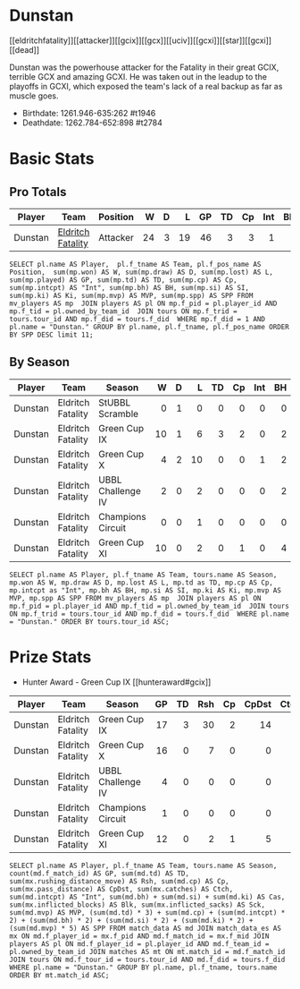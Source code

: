 # Dunstan

[[eldritchfatality]][[attacker]][[gcix]][[gcx]][[uciv]][[gcxi]][[star]][[gcxi]][[dead]]

Dunstan was the powerhouse attacker for the Fatality in their great GCIX, terrible GCX and amazing GCXI. He was taken out in the leadup to the playoffs in GCXI, which exposed the team's lack of a real backup as far as muscle goes.

* Birthdate: 1261.946-635:262 #t1946 
* Deathdate: 1262.784-652:898 #t2784 

# Basic Stats

## Pro Totals

| Player           | Team        | Position      | W | D | L | GP | TD | Cp | Int | BH | SI | Ki | MVP | SPP |
|------------------|-------------|---------------|--:|--:|--:|---:|---:|---:|----:|---:|---:|---:|----:|----:|
| Dunstan | [Eldritch Fatality](../teams/eldritchfatality) | Attacker  |   24 |    3 |   19 |   46 |    3 |    3 |    1 |    8 |    5 |    1 |    2 |   52 |

```
SELECT pl.name AS Player,  pl.f_tname AS Team, pl.f_pos_name AS Position,  sum(mp.won) AS W, sum(mp.draw) AS D, sum(mp.lost) AS L, sum(mp.played) AS GP, sum(mp.td) AS TD, sum(mp.cp) AS Cp, sum(mp.intcpt) AS "Int", sum(mp.bh) AS BH, sum(mp.si) AS SI, sum(mp.ki) AS Ki, sum(mp.mvp) AS MVP, sum(mp.spp) AS SPP FROM mv_players AS mp  JOIN players AS pl ON mp.f_pid = pl.player_id AND mp.f_tid = pl.owned_by_team_id  JOIN tours ON mp.f_trid = tours.tour_id AND mp.f_did = tours.f_did  WHERE mp.f_did = 1 AND pl.name = "Dunstan." GROUP BY pl.name, pl.f_tname, pl.f_pos_name ORDER BY SPP DESC limit 11;
```

## By Season

| Player | Team         | Season          | W | D | L | TD | Cp | Int | BH | SI | Ki | MVP | SPP |
|--------|--------------|-----------------|--:|--:|--:|---:|---:|----:|---:|---:|---:|----:|----:|
| Dunstan | Eldritch Fatality | StUBBL Scramble   |    0 |    1 |    0 |    0 |    0 |    0 |    0 |    0 |    0 |    0 |    0 |
| Dunstan | Eldritch Fatality | Green Cup IX      |   10 |    1 |    6 |    3 |    2 |    0 |    2 |    2 |    1 |    1 |   26 |
| Dunstan | Eldritch Fatality | Green Cup X       |    4 |    2 |   10 |    0 |    0 |    1 |    2 |    2 |    0 |    1 |   15 |
| Dunstan | Eldritch Fatality | UBBL Challenge IV |    2 |    0 |    2 |    0 |    0 |    0 |    2 |    0 |    0 |    1 |    9 |
| Dunstan | Eldritch Fatality | Champions Circuit |    0 |    0 |    1 |    0 |    0 |    0 |    0 |    0 |    0 |    0 |    0 |
| Dunstan | Eldritch Fatality | Green Cup XI      |   10 |    0 |    2 |    0 |    1 |    0 |    4 |    1 |    0 |    0 |   11 |

```
SELECT pl.name AS Player, pl.f_tname AS Team, tours.name AS Season, mp.won AS W, mp.draw AS D, mp.lost AS L, mp.td as TD, mp.cp AS Cp, mp.intcpt as "Int", mp.bh AS BH, mp.si AS SI, mp.ki AS Ki, mp.mvp AS MVP, mp.spp AS SPP FROM mv_players AS mp  JOIN players AS pl ON mp.f_pid = pl.player_id AND mp.f_tid = pl.owned_by_team_id  JOIN tours ON mp.f_trid = tours.tour_id AND mp.f_did = tours.f_did  WHERE pl.name = "Dunstan." ORDER BY tours.tour_id ASC;
```

# Prize Stats

* Hunter Award - Green Cup IX [[hunteraward#gcix]]

| Player | Team         | Season          | GP | TD | Rsh | Cp | CpDst | Ctch | Int | Cas | Blk | Sck | MVP | SPP |
|--------|--------------|-----------------|---:|---:|----:|---:|------:|-----:|----:|----:|----:|----:|----:|----:|
| Dunstan | Eldritch Fatality | Green Cup IX      | 17 |    3 |   30 |    2 |    14 |    4 |    0 |    5 |  123 |   **10** |    1 |   26 |
| Dunstan | Eldritch Fatality | Green Cup X       | 16 |    0 |    7 |    0 |     0 |    0 |    1 |    4 |  150 |    5 |    1 |   15 |
| Dunstan | Eldritch Fatality | UBBL Challenge IV |  4 |    0 |    0 |    0 |     0 |    0 |    0 |    2 |   54 |    1 |    1 |    9 |
| Dunstan | Eldritch Fatality | Champions Circuit |  1 |    0 |    0 |    0 |     0 |    0 |    0 |    0 |   11 |    0 |    0 |    0 |
| Dunstan | Eldritch Fatality | Green Cup XI      | 12 |    0 |    2 |    1 |     5 |    0 |    0 |    5 |  122 |    7 |    0 |   11 |

```
SELECT pl.name AS Player, pl.f_tname AS Team, tours.name AS Season, count(md.f_match_id) AS GP, sum(md.td) AS TD, sum(mx.rushing_distance_move) AS Rsh, sum(md.cp) AS Cp, sum(mx.pass_distance) AS CpDst, sum(mx.catches) AS Ctch, sum(md.intcpt) AS "Int", sum(md.bh) + sum(md.si) + sum(md.ki) AS Cas, sum(mx.inflicted_blocks) AS Blk, sum(mx.inflicted_sacks) AS Sck, sum(md.mvp) AS MVP, (sum(md.td) * 3) + sum(md.cp) + (sum(md.intcpt) * 2) + (sum(md.bh) * 2) + (sum(md.si) * 2) + (sum(md.ki) * 2) + (sum(md.mvp) * 5) AS SPP FROM match_data AS md JOIN match_data_es AS mx ON md.f_player_id = mx.f_pid AND md.f_match_id = mx.f_mid JOIN players AS pl ON md.f_player_id = pl.player_id AND md.f_team_id = pl.owned_by_team_id JOIN matches AS mt ON mt.match_id = md.f_match_id JOIN tours ON md.f_tour_id = tours.tour_id AND md.f_did = tours.f_did WHERE pl.name = "Dunstan." GROUP BY pl.name, pl.f_tname, tours.name ORDER BY mt.match_id ASC;
```
